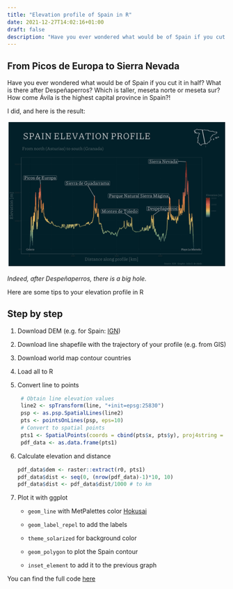 ```yaml
---
title: "Elevation profile of Spain in R"
date: 2021-12-27T14:02:16+01:00
draft: false
description: "Have you ever wondered what would be of Spain if you cut it in half?"
---
```

## From Picos de Europa to Sierra Nevada 

Have you ever wondered what would be of Spain if you cut it in half?
What is there after Despeñaperros?
Which is taller, meseta norte or meseta sur?
How come Ávila is the highest capital province in Spain?!

I did, and here is the result:

![profile](/img/profile_1.png)

_Indeed, after Despeñaperros, there is a big hole._

Here are some tips to your elevation profile in R

## Step by step 

1. Download DEM (e.g. for Spain: [IGN](http://www.ign.es/web/ign/portal))
2. Download line shapefile with the trajectory of your profile (e.g. from GIS)
4. Download world map contour countries
3. Load all to R
4. Convert line to points

    ```r
     # Obtain line elevation values
     line2 <- spTransform(line, "+init=epsg:25830")
     psp <- as.psp.SpatialLines(line2)
     pts <- pointsOnLines(psp, eps=10)
     # Convert to spatial points
     pts1 <- SpatialPoints(coords = cbind(pts$x, pts$y), proj4string = CRS("+init=epsg:25830"))
     pdf_data <- as.data.frame(pts1)
     ```
5. Calculate elevation and distance
     ```r
     pdf_data$dem <- raster::extract(r0, pts1) 
     pdf_data$dist <- seq(0, (nrow(pdf_data)-1)*10, 10)
     pdf_data$dist <- pdf_data$dist/1000 # to km
    ```
6. Plot it with ggplot  

   - `geom_line` with MetPalettes color [Hokusai](https://github.com/BlakeRMills/MetBrewer)
   
   - `geom_label_repel` to add the labels
  
   - `theme_solarized` for background color
   
   - `geom_polygon` to plot the Spain contour

   - `inset_element` to add it to the previous graph


You can find the full code [here](https://github.com/juliagdealedo/elevation-profile)
